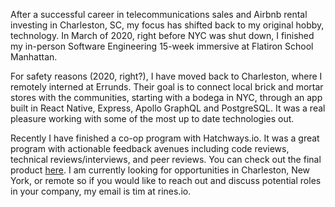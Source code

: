 After a successful career in telecommunications sales and Airbnb rental investing in Charleston, SC, my focus has shifted back to my original hobby, technology. In March of 2020, right before NYC was shut down, I finished my in-person Software Engineering 15-week immersive at Flatiron School Manhattan.

For safety reasons (2020, right?), I have moved back to Charleston, where I remotely interned at Errunds. Their goal is to connect local brick and mortar stores with the communities, starting with a bodega in NYC, through an app built in React Native, Express, Apollo GraphQL and PostgreSQL. It was a real pleasure working with some of the most up to date technologies out.

Recently I have finished a co-op program with Hatchways.io. It was a great program with actionable feedback avenues including code reviews, technical reviews/interviews, and peer reviews. You can check out the final product [here](https://mock-interview-platform.herokuapp.com/ "Mock Technical Interview Platform"). I am currently looking for opportunities in Charleston, New York, or remote so if you would like to reach out and discuss potential roles in your company, my email is tim at rines.io.
